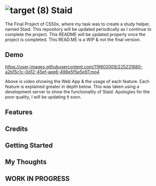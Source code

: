 # ![target (8)](https://user-images.githubusercontent.com/119602009/224983565-4dcba114-8cf2-4ddf-8f36-4c239df2bb0f.svg) Staid

The Final Project of CS50x, where my task was to create a study helper, named Staid. This repository will be updated periodically as I continue to complete the project. This README will be updated properly once the project is completed. This READ.ME is a WIP & not the final version.

## Demo


https://user-images.githubusercontent.com/119602009/225231680-a2b15c1c-0d12-45ef-aee6-498e5f5e5e97.mp4


Above is video showing the Web App & the usage of each feature. Each feature is explained greater in depth below. This was taken using a development server to show the functionality of Staid. Apologies for the poor quality, I will be updating it soon.
## Features 

## Credits

## Getting Started

## My Thoughts

## WORK IN PROGRESS
